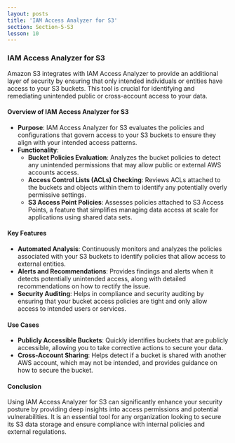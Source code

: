 ```yaml
---
layout: posts
title: 'IAM Access Analyzer for S3'
section: Section-5-S3
lesson: 10
---
```


### IAM Access Analyzer for S3

Amazon S3 integrates with IAM Access Analyzer to provide an additional layer of security by ensuring that only intended individuals or entities have access to your S3 buckets. This tool is crucial for identifying and remediating unintended public or cross-account access to your data.

<!-- pagebreak -->

#### Overview of IAM Access Analyzer for S3

- **Purpose**: IAM Access Analyzer for S3 evaluates the policies and configurations that govern access to your S3 buckets to ensure they align with your intended access patterns.
- **Functionality**:
  - **Bucket Policies Evaluation**: Analyzes the bucket policies to detect any unintended permissions that may allow public or external AWS accounts access.
  - **Access Control Lists (ACLs) Checking**: Reviews ACLs attached to the buckets and objects within them to identify any potentially overly permissive settings.
  - **S3 Access Point Policies**: Assesses policies attached to S3 Access Points, a feature that simplifies managing data access at scale for applications using shared data sets.
  <!-- pagebreak -->

#### Key Features

- **Automated Analysis**: Continuously monitors and analyzes the policies associated with your S3 buckets to identify policies that allow access to external entities.
- **Alerts and Recommendations**: Provides findings and alerts when it detects potentially unintended access, along with detailed recommendations on how to rectify the issue.
- **Security Auditing**: Helps in compliance and security auditing by ensuring that your bucket access policies are tight and only allow access to intended users or services.
<!-- pagebreak -->

#### Use Cases

- **Publicly Accessible Buckets**: Quickly identifies buckets that are publicly accessible, allowing you to take corrective actions to secure your data.
- **Cross-Account Sharing**: Helps detect if a bucket is shared with another AWS account, which may not be intended, and provides guidance on how to secure the bucket.
<!-- pagebreak -->

#### Conclusion

Using IAM Access Analyzer for S3 can significantly enhance your security posture by providing deep insights into access permissions and potential vulnerabilities. It is an essential tool for any organization looking to secure its S3 data storage and ensure compliance with internal policies and external regulations.
